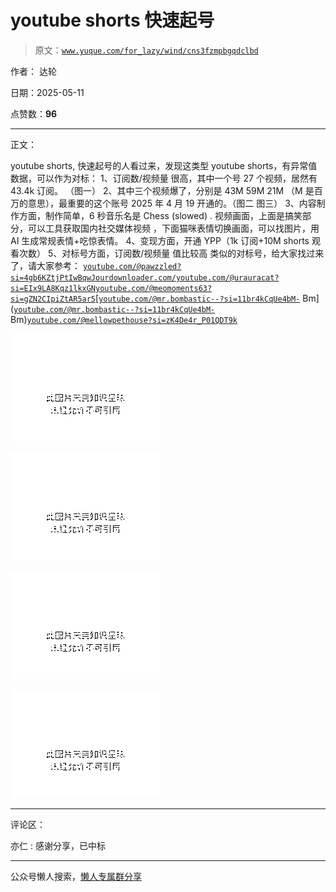 # youtube shorts 快速起号

> 原文：[`www.yuque.com/for_lazy/wind/cns3fzmpbgqdclbd`](https://www.yuque.com/for_lazy/wind/cns3fzmpbgqdclbd)

作者： 达轮

日期：2025-05-11

点赞数：**96**

* * *

正文：

youtube shorts, 快速起号的人看过来，发现这类型 youtube shorts，有异常值数据，可以作为对标： 1、订阅数/视频量
很高，其中一个号 27 个视频，居然有 43.4k 订阅。 （图一） 2、其中三个视频爆了，分别是 43M 59M 21M
（M 是百万的意思），最重要的这个账号 2025 年 4 月 19 开通的。（图二 图三） 3、内容制作方面，制作简单，6 秒音乐名是 Chess (slowed) .
视频画面，上面是搞笑部分，可以工具获取国内社交媒体视频 ，下面猫咪表情切换画面，可以找图片，用 AI 生成常规表情+吃惊表情。
4、变现方面，开通 YPP（1k 订阅+10M shorts 观看次数） 5、对标号方面，订阅数/视频量 值比较高 类似的对标号，给大家找过来了，请大家参考： [`youtube.com/@pawzzled?si=4gb6KZtjPtIwBqwJ`](https://youtube.com/@pawzzled?si=4gb6KZtjPtIwBqwJ)[`ourdownloader.com/`](https://ourdownloader.com/)[`youtube.com/@urauracat?si=EIx9LA8Kqz1lkxGN`](https://youtube.com/@urauracat?si=EIx9LA8Kqz1lkxGN)[`youtube.com/@meomoments63?si=gZN2CIpiZtAR5ar5`](https://youtube.com/@meomoments63?si=gZN2CIpiZtAR5ar5)[[`youtube.com/@mr.bombastic--?si=11br4kCqUe4bM-`](https://youtube.com/@mr.bombastic--?si=11br4kCqUe4bM-) Bm]([`youtube.com/@mr.bombastic--?si=11br4kCqUe4bM-`](https://youtube.com/@mr.bombastic--?si=11br4kCqUe4bM-) Bm)[`youtube.com/@mellowpethouse?si=zK4De4r_P01QDT9k`](https://youtube.com/@mellowpethouse?si=zK4De4r_P01QDT9k)

![](img/e1d220f8426e0632443ef390040191f1.png "None")

![](img/3edaade90c0b5a79daae2edc97ba0f34.png "None")

![](img/2978e4c0405ed10ff98c5967c31051ec.png "None")

![](img/2d04dcfb29fe4ec33bee4f52a6665552.png "None")

* * *

评论区：

亦仁 : 感谢分享，已中标

* * *

公众号懒人搜索，[懒人专属群分享](https://lazybook.fun/#/blog/group)